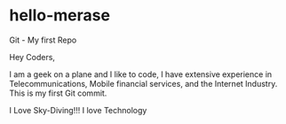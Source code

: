 # hello-merase
Git - My first Repo

Hey Coders,

I am a geek on a plane and I like to code, I have extensive experience in Telecommunications, Mobile financial services, and the Internet Industry. This is my first Git commit.

I Love Sky-Diving!!! I love Technology
